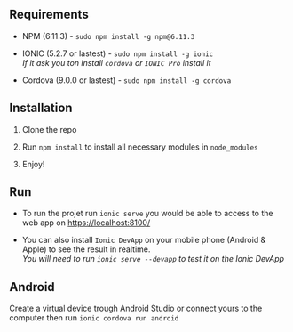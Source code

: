 ## Requirements

- NPM (6.11.3) - `sudo npm install -g npm@6.11.3`

- IONIC (5.2.7 or lastest) - `sudo npm install -g ionic`<br />
  _If it ask you ton install `cordova` or `IONIC Pro` install it_
  
- Cordova (9.0.0 or lastest) - `sudo npm install -g cordova`

## Installation

1. Clone the repo

2. Run `npm install` to install all necessary modules in `node_modules`

3. Enjoy!

## Run

- To run the projet run `ionic serve` you would be able to access to the web app on [https://localhost:8100/](https://localhost:8100/)

- You can also install `Ionic DevApp` on your mobile phone (Android & Apple) to see the result in realtime.<br/>
  _You will need to run `ionic serve --devapp` to test it on the Ionic DevApp_

## Android

Create a virtual device trough Android Studio or connect yours to the computer then run `ionic cordova run android`
